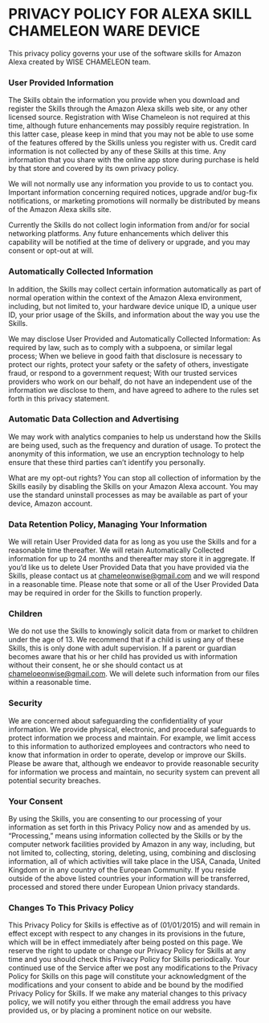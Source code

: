 # PRIVACY POLICY FOR ALEXA SKILL CHAMELEON WARE DEVICE

This privacy policy governs your use of the software skills for Amazon Alexa created by WISE CHAMELEON team. 

### User Provided Information
The Skills obtain the information you provide when you download and register the Skills through the Amazon Alexa skills web site, or any other licensed source. Registration with Wise Chameleon is not required at this time, although future enhancements may possibly require registration. In this latter case, please keep in mind that you may not be able to use some of the features offered by the Skills unless you register with us. Credit card information is not collected by any of these Skills at this time. Any information that you share with the online app store during purchase is held by that store and covered by its own privacy policy.

We will not normally use any information you provide to us to contact you. Important information concerning required notices, upgrade and/or bug-fix notifications, or marketing promotions will normally be distributed by means of the Amazon Alexa skills site.

Currently the Skills do not collect login information from and/or for social networking platforms. Any future enhancements which deliver this capability will be notified at the time of delivery or upgrade, and you may consent or opt-out at will.


### Automatically Collected Information
In addition, the Skills may collect certain information automatically as part of normal operation within the context of the Amazon Alexa environment, including, but not limited to, your hardware device unique ID, a unique user ID, your prior usage of the Skills, and information about the way you use the Skills.

We may disclose User Provided and Automatically Collected Information:
As required by law, such as to comply with a subpoena, or similar legal process;
When we believe in good faith that disclosure is necessary to protect our rights, protect your safety or the safety of others, investigate fraud, or respond to a government request;
With our trusted services providers who work on our behalf, do not have an independent use of the information we disclose to them, and have agreed to adhere to the rules set forth in this privacy statement.


### Automatic Data Collection and Advertising
We may work with analytics companies to help us understand how the Skills are being used, such as the frequency and duration of usage. To protect the anonymity of this information, we use an encryption technology to help ensure that these third parties can’t identify you personally.

What are my opt-out rights?
You can stop all collection of information by the Skills easily by disabling the Skills on your Amazon Alexa account. You may use the standard uninstall processes as may be available as part of your device, Amazon account.


### Data Retention Policy, Managing Your Information
We will retain User Provided data for as long as you use the Skills and for a reasonable time thereafter. We will retain Automatically Collected information for up to 24 months and thereafter may store it in aggregate. If you’d like us to delete User Provided Data that you have provided via the Skills, please contact us at chameleonwise@gmail.com and we will respond in a reasonable time. Please note that some or all of the User Provided Data may be required in order for the Skills to function properly.


### Children
We do not use the Skills to knowingly solicit data from or market to children under the age of 13. We recommend that if a child is using any of these Skills, this is only done with adult supervision. If a parent or guardian becomes aware that his or her child has provided us with information without their consent, he or she should contact us at chameloeonwise@gmail.com. We will delete such information from our files within a reasonable time.



### Security
We are concerned about safeguarding the confidentiality of your information. We provide physical, electronic, and procedural safeguards to protect information we process and maintain. For example, we limit access to this information to authorized employees and contractors who need to know that information in order to operate, develop or improve our Skills. Please be aware that, although we endeavor to provide reasonable security for information we process and maintain, no security system can prevent all potential security breaches.



### Your Consent
By using the Skills, you are consenting to our processing of your information as set forth in this Privacy Policy now and as amended by us. “Processing,” means using information collected by the Skills or by the computer network facilities provided by Amazon in any way, including, but not limited to, collecting, storing, deleting, using, combining and disclosing information, all of which activities will take place in the USA, Canada, United Kingdom or in any country of the European Community. If you reside outside of the above listed countries your information will be transferred, processed and stored there under European Union privacy standards.


### Changes To This Privacy Policy
This Privacy Policy for Skills is effective as of (01/01/2015) and will remain in effect except with respect to any changes in its provisions in the future, which will be in effect immediately after being posted on this page. We reserve the right to update or change our Privacy Policy for Skills at any time and you should check this Privacy Policy for Skills periodically. Your continued use of the Service after we post any modifications to the Privacy Policy for Skills on this page will constitute your acknowledgment of the modifications and your consent to abide and be bound by the modified Privacy Policy for Skills. If we make any material changes to this privacy policy, we will notify you either through the email address you have provided us, or by placing a prominent notice on our website.
